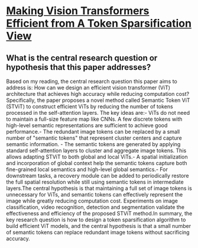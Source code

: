 # [Making Vision Transformers Efficient from A Token Sparsification View](https://arxiv.org/abs/2303.08685)

## What is the central research question or hypothesis that this paper addresses?

Based on my reading, the central research question this paper aims to address is: How can we design an efficient vision transformer (ViT) architecture that achieves high accuracy while reducing computation cost?Specifically, the paper proposes a novel method called Semantic Token ViT (STViT) to construct efficient ViTs by reducing the number of tokens processed in the self-attention layers. The key ideas are:- ViTs do not need to maintain a full-size feature map like CNNs. A few discrete tokens with high-level semantic representations are sufficient to achieve good performance.- The redundant image tokens can be replaced by a small number of "semantic tokens" that represent cluster centers and capture semantic information. - The semantic tokens are generated by applying standard self-attention layers to cluster and aggregate image tokens. This allows adapting STViT to both global and local ViTs.- A spatial initialization and incorporation of global context help the semantic tokens capture both fine-grained local semantics and high-level global semantics.- For downstream tasks, a recovery module can be added to periodically restore the full spatial resolution while still using semantic tokens in intermediate layers.The central hypothesis is that maintaining a full set of image tokens is unnecessary for ViTs, and semantic tokens can effectively represent the image while greatly reducing computation cost. Experiments on image classification, video recognition, detection and segmentation validate the effectiveness and efficiency of the proposed STViT method.In summary, the key research question is how to design a token sparsification algorithm to build efficient ViT models, and the central hypothesis is that a small number of semantic tokens can replace redundant image tokens without sacrificing accuracy.
